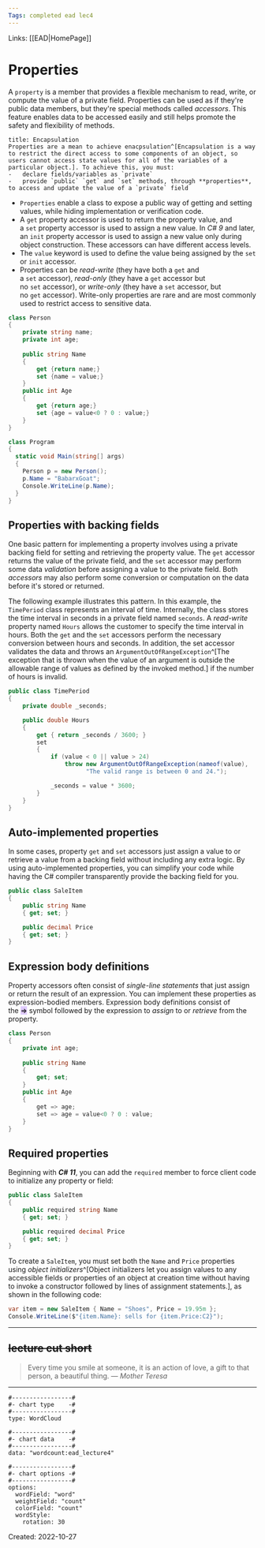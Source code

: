 ```yaml
---
Tags: completed ead lec4
---
```

Links: [[EAD|HomePage]]
# Properties
A `property` is a member that provides a flexible mechanism to read, write, or compute the value of a private field. Properties can be used as if they're public data members, but they're special methods called _accessors_. This feature enables data to be accessed easily and still helps promote the safety and flexibility of methods.
```ad-important
title: Encapsulation
Properties are a mean to achieve enacpsulation^[Encapsulation is a way to restrict the direct access to some components of an object, so users cannot access state values for all of the variables of a particular object.]. To achieve this, you must:
-   declare fields/variables as `private`
-   provide `public` `get` and `set` methods, through **properties**, to access and update the value of a `private` field
```
- `Properties` enable a class to expose a public way of getting and setting values, while hiding implementation or verification code.
- A `get` property accessor is used to return the property value, and a `set` property accessor is used to assign a new value. In *C# 9* and later, an `init` property accessor is used to assign a new value only during object construction. These accessors can have different access levels.
- The `value` keyword is used to define the value being assigned by the `set` or `init` accessor.
- Properties can be _read-write_ (they have both a `get` and a `set` accessor), _read-only_ (they have a `get` accessor but no `set` accessor), or _write-only_ (they have a `set` accessor, but no `get` accessor). Write-only properties are rare and are most commonly used to restrict access to sensitive data.

```cs
class Person
{
	private string name;
	private int age;
	
	public string Name 
	{
		get {return name;}	
		set {name = value;}
	}
	public int Age
	{
		get {return age;}
		set {age = value<0 ? 0 : value;}
	}
}

class Program
{
  static void Main(string[] args)
  {
    Person p = new Person();
    p.Name = "BabarxGoat";
    Console.WriteLine(p.Name);
  }
}

```

## Properties with backing fields
One basic pattern for implementing a property involves using a private backing field for setting and retrieving the property value. The `get` accessor returns the value of the private field, and the `set` accessor may perform some data *validation* before assigning a value to the private field. Both *accessors* may also perform some conversion or computation on the data before it's stored or returned.

The following example illustrates this pattern. In this example, the `TimePeriod` class represents an interval of time. Internally, the class stores the time interval in seconds in a private field named `seconds`. A *read-write* property named `Hours` allows the customer to specify the time interval in hours. Both the `get` and the `set` accessors perform the necessary conversion between hours and seconds. In addition, the set accessor validates the data and throws an `ArgumentOutOfRangeException`^[The exception that is thrown when the value of an argument is outside the allowable range of values as defined by the invoked method.] if the number of hours is invalid.
```cs
public class TimePeriod
{
    private double _seconds;

    public double Hours
    {
        get { return _seconds / 3600; }
        set
        {
            if (value < 0 || value > 24)
                throw new ArgumentOutOfRangeException(nameof(value),
                      "The valid range is between 0 and 24.");

            _seconds = value * 3600;
        }
    }
}
```

## Auto-implemented properties
In some cases, property `get` and `set` accessors just assign a value to or retrieve a value from a backing field without including any extra logic. By using auto-implemented properties, you can simplify your code while having the C# compiler transparently provide the backing field for you.
```cs
public class SaleItem
{
    public string Name
    { get; set; }

    public decimal Price
    { get; set; }
}
```

## Expression body definitions

Property accessors often consist of *single-line statements* that just assign or return the result of an expression. You can implement these properties as expression-bodied members. Expression body definitions consist of the <mark style="background: #D2B3FFA6;">=></mark> symbol followed by the expression to *assign* to or *retrieve* from the property.
```cs
class Person
{
	private int age;
	
	public string Name 
	{
		get; set;
	}
	public int Age
	{
		get => age;
		set => age = value<0 ? 0 : value;
	}
}
```




##   Required properties
Beginning with ***C# 11***, you can add the `required` member to force client code to initialize any property or field:
```cs
public class SaleItem
{
    public required string Name
    { get; set; }

    public required decimal Price
    { get; set; }
}
```
To create a `SaleItem`, you must set both the `Name` and `Price` properties using _object initializers_^[Object initializers let you assign values to any accessible fields or properties of an object at creation time without having to invoke a constructor followed by lines of assignment statements.], as shown in the following code:
```cs
var item = new SaleItem { Name = "Shoes", Price = 19.95m };
Console.WriteLine($"{item.Name}: sells for {item.Price:C2}");
```



---
**~~lecture cut short~~**
---

> Every time you smile at someone, it is an action of love, a gift to that person, a beautiful thing.
> — <cite>Mother Teresa</cite>
---


```chartsview
#-----------------#
#- chart type    -#
#-----------------#
type: WordCloud

#-----------------#
#- chart data    -#
#-----------------#
data: "wordcount:ead_lecture4"

#-----------------#
#- chart options -#
#-----------------#
options:
  wordField: "word"
  weightField: "count"
  colorField: "count"
  wordStyle:
    rotation: 30
```

Created: 2022-10-27